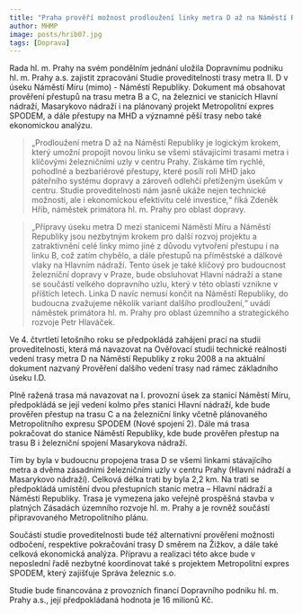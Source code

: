 ```yaml
---
title: "Praha prověří možnost prodloužení linky metra D až na Náměstí Republiky"
author: MHMP
image: posts/hrib07.jpg
tags: [Doprava]
---
```


Rada hl. m. Prahy na svém pondělním jednání uložila Dopravnímu podniku hl. m. Prahy a.s. zajistit zpracování Studie proveditelnosti trasy metra II. D v úseku Náměstí Míru (mimo) - Náměstí Republiky. Dokument má obsahovat prověření přestupů na trasu metra B a C, na železnici ve stanicích Hlavní nádraží, Masarykovo nádraží i na plánovaný projekt Metropolitní expres SPODEM, a dále přestupy na MHD a významné pěší trasy nebo také ekonomickou analýzu.

> „Prodloužení metra D až na Náměstí Republiky je logickým krokem, který umožní propojit novou linku se všemi stávajícími trasami metra i klíčovými železničními uzly v centru Prahy. Získáme tím rychlé, pohodlné a bezbariérové přestupy, které posílí roli MHD jako páteřního systému dopravy a zároveň odlehčí přetíženým úsekům v centru. Studie proveditelnosti nám jasně ukáže nejen technické možnosti, ale i ekonomickou efektivitu celé investice,“ říká Zdeněk Hřib, náměstek primátora hl. m. Prahy pro oblast dopravy.

> „Přípravy úseku metra D mezi stanicemi Náměstí Míru a Náměstí Republiky jsou nezbytným krokem pro další rozvoj projektu a zatraktivnění celé linky mimo jiné z důvodu vytvoření přestupu i na linku B, což zatím chybělo, a dále přestupů na příměstské a dálkové vlaky na Hlavním nádraží. Tento úsek je také klíčový pro budoucnost železniční dopravy v Praze, bude obsluhovat Hlavní nádraží a stane se součástí velkého dopravního uzlu, který v této oblasti vznikne v příštích letech. Linka D navíc nemusí končit na Náměstí Republiky, do budoucna zvažujeme několik variant dalšího prodloužení,“ uvádí náměstek primátora hl. m. Prahy pro oblast územního a strategického rozvoje Petr Hlaváček.

Ve 4. čtvrtletí letošního roku se předpokládá zahájení prací na studii proveditelnosti, která má navazovat na Ověřovací studii technické reálnosti vedení trasy metra D na Náměstí Republiky z roku 2008 a na aktuální dokument nazvaný Prověření dalšího vedení trasy nad rámec základního úseku I.D.

Plně ražená trasa má navazovat na I. provozní úsek za stanicí Náměstí Míru, předpokládá se její vedení kolmo přes stanici Hlavní nádraží, kde bude prověřen přestup na trasu C a na železniční linky včetně plánovaného Metropolitního expresu SPODEM (Nové spojení 2). Dále má trasa pokračovat do stanice Náměstí Republiky, kde bude prověřen přestup na trasu B i železniční spojení Masarykova nádraží.

Tím by byla v budoucnu propojena trasa D se všemi linkami stávajícího metra a dvěma zásadními železničními uzly v centru Prahy (Hlavní nádraží a Masarykovo nádraží). Celková délka trati by byla 2,2 km. Na trati se předpokládá umístění dvou přestupních stanic metra – Hlavní nádraží a Náměstí Republiky. Trasa je vymezena jako veřejně prospěšná stavba v platných Zásadách územního rozvoje hl. m. Prahy a je rovněž součástí připravovaného Metropolitního plánu.

Součástí studie proveditelnosti bude též alternativní prověření možnosti odbočení, respektive pokračování trasy D směrem na Žižkov, a dále také celková ekonomická analýza. Přípravu a realizaci této akce bude v neposlední řadě nezbytné koordinovat také s projektem Metropolitní expres SPODEM, který zajišťuje Správa železnic s.o.

Studie bude financována z provozních financí Dopravního podniku hl. m. Prahy a.s., její předpokládaná hodnota je 16 milionů Kč.
